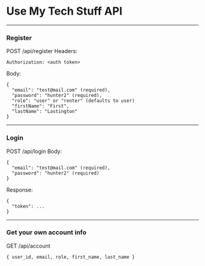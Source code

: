 # Use My Tech Stuff API

---

### Register

POST /api/register
Headers:
```
Authorization: <auth token>
```
Body:
```
{
  "email": "test@mail.com" (required),
  "password": "hunter2" (required),
  "role": "user" or "renter" (defaults to user)
  "firstName": "First",
  "lastName": "Lastington"
}
```

---

### Login

POST /api/login
Body:
```
{
  "email": "test@mail.com" (required),
  "password": "hunter2" (required)
}
```
Response:
```
{
  "token": ...
}
```

---

### Get your own account info

GET /api/account
```
{ user_id, email, role, first_name, last_name }
```


